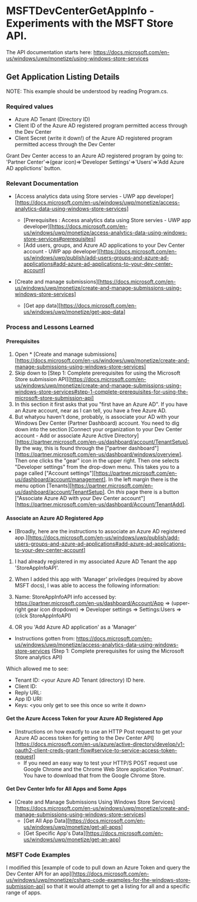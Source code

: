 # MSFTDevCenterGetAppInfo - Experiments with the MSFT Store API.  

The API documentation starts here: https://docs.microsoft.com/en-us/windows/uwp/monetize/using-windows-store-services

## Get Application Listing Details ##

NOTE: This example should be understood by reading Program.cs.  

### Required values
* Azure AD Tenant (Directory ID)
* Client ID of the Azure AD registered program permitted access through the Dev Center
* Client Secret (write it down!) of the Azure AD registered program permitted access through the Dev Center

Grant Dev Center access to an Azure AD registered program by going to: 'Partner Center'=>(gear icon)=>'Developer Settings'=>'Users'=>'Add Azure AD applictions' button.

### Relevant Documentation  ###

* [Access analytics data using Store servies - UWP app developer][https://docs.microsoft.com/en-us/windows/uwp/monetize/access-analytics-data-using-windows-store-services]
    * [Prerequisites : Access analytics data using Store servies - UWP app developer][https://docs.microsoft.com/en-us/windows/uwp/monetize/access-analytics-data-using-windows-store-services#prerequisites]
	* [Add users, groups, and Azure AD applications to your Dev Center account - UWP app developer][https://docs.microsoft.com/en-us/windows/uwp/publish/add-users-groups-and-azure-ad-applications#add-azure-ad-applications-to-your-dev-center-account]

* [Create and manage submissions][https://docs.microsoft.com/en-us/windows/uwp/monetize/create-and-manage-submissions-using-windows-store-services]
	* [Get app data][https://docs.microsoft.com/en-us/windows/uwp/monetize/get-app-data]

### Process and Lessons Learned ###

#### Prerequisites ####
1. Open * [Create and manage submissions][https://docs.microsoft.com/en-us/windows/uwp/monetize/create-and-manage-submissions-using-windows-store-services]
2. Skip down to [Step 1: Complete prerequisites for using the Microsoft Store submission API][https://docs.microsoft.com/en-us/windows/uwp/monetize/create-and-manage-submissions-using-windows-store-services#step-1-complete-prerequisites-for-using-the-microsoft-store-submission-api]
3. In this section it first asks that you "first have an Azure AD".  If you have an Azure account, near as I can tell, you have a free Azure AD.
4. But whatyou haven't done, probably, is associate your AD with your Windows Dev Center (Partner Dashboard) account.  You need to dig down into the section [Connect your organization to your Dev Center account - Add or associate Azure Active Directory][https://partner.microsoft.com/en-us/dashboard/account/TenantSetup].  By the way, this is found through the ["partner dashboard"][https://partner.microsoft.com/en-us/dashboard/windows/overview].  Then one clicks the "gear" icon in the upper right.  Then one selects "Developer settings" from the drop-down menu.  This takes you to a page called ["Account settings"][https://partner.microsoft.com/en-us/dashboard/account/management].  In the left margin there is the menu option [Tenants][https://partner.microsoft.com/en-us/dashboard/account/TenantSetup].  On *this* page there is a button ["Associate Azure AD with your Dev Center account"][https://partner.microsoft.com/en-us/dashboard/Account/TenantAdd].  

#### Associate an Azure AD Registered App ####
* [Broadly, here are the instructions to associate an Azure AD registered app.][https://docs.microsoft.com/en-us/windows/uwp/publish/add-users-groups-and-azure-ad-applications#add-azure-ad-applications-to-your-dev-center-account]

1. I had already registered in my associated Azure AD Tenant the app 'StoreAppInfoAPI'.  
2. When I added this app with 'Manager' priviledges (required by above MSFT docs), I was able to access the following information:

3. Name: StoreAppInfoAPI info accessed by: https://partner.microsoft.com/en-us/dashboard/Account/App => (upper-right gear icon dropdown) => Developer settings => Settings:Users => (click StoreAppInfoAPI)
3. OR you 'Add Azure AD application' as a 'Manager'

* Instructions gotten from: https://docs.microsoft.com/en-us/windows/uwp/monetize/access-analytics-data-using-windows-store-services (Step 1: Complete prerequisites for using the Microsoft Store analytics API)

Which allowed me to see: 
* Tenant ID: <your Azure AD Tenant (directory) ID here.
* Client ID:  <your Azure AD registered program Dev Center ID>
* Reply URL: <defined on your Azure AD registered program>
* App ID URI: <defined on your Azure AD registered program>
* Keys: &lt;you only get to see this once so write it down&gt;

#### Get the Azure Access Token for your Azure AD Registered App ####
* [Instructions on how exactly to use an HTTP Post request to get your Azure AD access token for getting to the Dev Center API][https://docs.microsoft.com/en-us/azure/active-directory/develop/v1-oauth2-client-creds-grant-flow#service-to-service-access-token-request]
    * If you need an easy way to test your HTTP/S POST request use Google Chrome and the Chrome Web Store application 'Postman'.  You have to download that from the Google Chrome Store.

#### Get Dev Center Info for All Apps and Some Apps

 * [Create and Manage Submissions Using Windows Store Services][https://docs.microsoft.com/en-us/windows/uwp/monetize/create-and-manage-submissions-using-windows-store-services]
	* [Get All App Data][https://docs.microsoft.com/en-us/windows/uwp/monetize/get-all-apps]
	* [Get Specific App's Data][https://docs.microsoft.com/en-us/windows/uwp/monetize/get-an-app]

### MSFT Code Examples

I modified this [example of code to pull down an Azure Token and query the Dev Center API for an app][https://docs.microsoft.com/en-us/windows/uwp/monetize/csharp-code-examples-for-the-windows-store-submission-api] so that it would attempt to get a listing for all and a specific range of apps.

